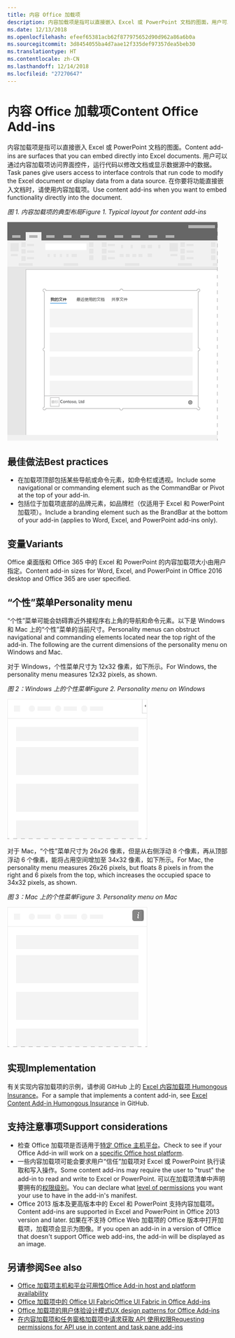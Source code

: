```yaml
---
title: 内容 Office 加载项
description: 内容加载项是指可以直接嵌入 Excel 或 PowerPoint 文档的图面，用户可以通过它访问界面控件，运行代码以修改文档或显示数据源中的数据。
ms.date: 12/13/2018
ms.openlocfilehash: efeef65381acb62f877975652d90d962a86a6b0a
ms.sourcegitcommit: 3d8454055ba4d7aae12f335def97357dea5beb30
ms.translationtype: HT
ms.contentlocale: zh-CN
ms.lasthandoff: 12/14/2018
ms.locfileid: "27270647"
---
```

# <a name="content-office-add-ins"></a><span data-ttu-id="bff45-103">内容 Office 加载项</span><span class="sxs-lookup"><span data-stu-id="bff45-103">Content Office Add-ins</span></span>

<span data-ttu-id="bff45-104">内容加载项是指可以直接嵌入 Excel 或 PowerPoint 文档的图面。</span><span class="sxs-lookup"><span data-stu-id="bff45-104">Content add-ins are surfaces that you can embed directly into Excel documents.</span></span> <span data-ttu-id="bff45-105">用户可以通过内容加载项访问界面控件，运行代码以修改文档或显示数据源中的数据。</span><span class="sxs-lookup"><span data-stu-id="bff45-105">Task panes give users access to interface controls that run code to modify the Excel document or display data from a data source.</span></span> <span data-ttu-id="bff45-106">在你要将功能直接嵌入文档时，请使用内容加载项。</span><span class="sxs-lookup"><span data-stu-id="bff45-106">Use content add-ins when you want to embed functionality directly into the document.</span></span>  

<span data-ttu-id="bff45-107">*图 1. 内容加载项的典型布局*</span><span class="sxs-lookup"><span data-stu-id="bff45-107">*Figure 1. Typical layout for content add-ins*</span></span>

![显示内容加载项的典型布局的示例图像。](../images/overview-with-app-content.png)

## <a name="best-practices"></a><span data-ttu-id="bff45-109">最佳做法</span><span class="sxs-lookup"><span data-stu-id="bff45-109">Best practices</span></span>

- <span data-ttu-id="bff45-110">在加载项顶部包括某些导航或命令元素，如命令栏或透视。</span><span class="sxs-lookup"><span data-stu-id="bff45-110">Include some navigational or commanding element such as the CommandBar or Pivot at the top of your add-in.</span></span>
- <span data-ttu-id="bff45-111">包括位于加载项底部的品牌元素，如品牌栏（仅适用于 Excel 和 PowerPoint 加载项）。</span><span class="sxs-lookup"><span data-stu-id="bff45-111">Include a branding element such as the BrandBar at the bottom of your add-in (applies to Word, Excel, and PowerPoint add-ins only).</span></span>

## <a name="variants"></a><span data-ttu-id="bff45-112">变量</span><span class="sxs-lookup"><span data-stu-id="bff45-112">Variants</span></span>

<span data-ttu-id="bff45-113">Office 桌面版和 Office 365 中的 Excel 和 PowerPoint 的内容加载项大小由用户指定。</span><span class="sxs-lookup"><span data-stu-id="bff45-113">Content add-in sizes for Word, Excel, and PowerPoint in Office 2016 desktop and Office 365 are user specified.</span></span>

## <a name="personality-menu"></a><span data-ttu-id="bff45-114">“个性”菜单</span><span class="sxs-lookup"><span data-stu-id="bff45-114">Personality menu</span></span>

<span data-ttu-id="bff45-p102">“个性”菜单可能会妨碍靠近外接程序右上角的导航和命令元素。以下是 Windows 和 Mac 上的“个性”菜单的当前尺寸。</span><span class="sxs-lookup"><span data-stu-id="bff45-p102">Personality menus can obstruct navigational and commanding elements located near the top right of the add-in. The following are the current dimensions of the personality menu on Windows and Mac.</span></span>

<span data-ttu-id="bff45-117">对于 Windows，个性菜单尺寸为 12x32 像素，如下所示。</span><span class="sxs-lookup"><span data-stu-id="bff45-117">For Windows, the personality menu measures 12x32 pixels, as shown.</span></span>

<span data-ttu-id="bff45-118">*图 2：Windows 上的个性菜单*</span><span class="sxs-lookup"><span data-stu-id="bff45-118">*Figure 2. Personality menu on Windows*</span></span> 

![显示 Windows 桌面上个性菜单的图像](../images/personality-menu-win.png)


<span data-ttu-id="bff45-120">对于 Mac，“个性”菜单尺寸为 26x26 像素，但是从右侧浮动 8 个像素，再从顶部浮动 6 个像素，能将占用空间增加至 34x32 像素，如下所示。</span><span class="sxs-lookup"><span data-stu-id="bff45-120">For Mac, the personality menu measures 26x26 pixels, but floats 8 pixels in from the right and 6 pixels from the top, which increases the occupied space to 34x32 pixels, as shown.</span></span>

<span data-ttu-id="bff45-121">*图 3：Mac 上的个性菜单*</span><span class="sxs-lookup"><span data-stu-id="bff45-121">*Figure 3. Personality menu on Mac*</span></span>

![显示 Mac 桌面上个性菜单的图像](../images/personality-menu-mac.png)

## <a name="implementation"></a><span data-ttu-id="bff45-123">实现</span><span class="sxs-lookup"><span data-stu-id="bff45-123">Implementation</span></span>

<span data-ttu-id="bff45-124">有关实现内容加载项的示例，请参阅 GitHub 上的 [Excel 内容加载项 Humongous Insurance](https://github.com/OfficeDev/Excel-Content-Add-in-Humongous-Insurance)。</span><span class="sxs-lookup"><span data-stu-id="bff45-124">For a sample that implements a content add-in, see [Excel Content Add-in Humongous Insurance](https://github.com/OfficeDev/Excel-Content-Add-in-Humongous-Insurance) in GitHub.</span></span>

## <a name="support-considerations"></a><span data-ttu-id="bff45-125">支持注意事项</span><span class="sxs-lookup"><span data-stu-id="bff45-125">Support considerations</span></span>
- <span data-ttu-id="bff45-126">检查 Office 加载项是否适用于[特定 Office 主机平台](https://docs.microsoft.com/office/dev/add-ins/overview/office-add-in-availability)。</span><span class="sxs-lookup"><span data-stu-id="bff45-126">Check to see if your Office Add-in will work on a [specific Office host platform](https://docs.microsoft.com/office/dev/add-ins/overview/office-add-in-availability).</span></span> 
- <span data-ttu-id="bff45-127">一些内容加载项可能会要求用户“信任”加载项对 Excel 或 PowerPoint 执行读取和写入操作。</span><span class="sxs-lookup"><span data-stu-id="bff45-127">Some content add-ins may require the user to "trust" the add-in to read and write to Excel or PowerPoint.</span></span> <span data-ttu-id="bff45-128">可以在加载项清单中声明要拥有的[权限级别](https://docs.microsoft.com/office/dev/add-ins/develop/requesting-permissions-for-api-use-in-content-and-task-pane-add-ins)。</span><span class="sxs-lookup"><span data-stu-id="bff45-128">You can declare what [level of permissions](https://docs.microsoft.com/office/dev/add-ins/develop/requesting-permissions-for-api-use-in-content-and-task-pane-add-ins) you want your use to have in the add-in's manifest.</span></span>  
- <span data-ttu-id="bff45-129">Office 2013 版本及更高版本中的 Excel 和 PowerPoint 支持内容加载项。</span><span class="sxs-lookup"><span data-stu-id="bff45-129">Content add-ins are supported in Excel and PowerPoint in Office 2013 version and later.</span></span> <span data-ttu-id="bff45-130">如果在不支持 Office Web 加载项的 Office 版本中打开加载项，加载项会显示为图像。</span><span class="sxs-lookup"><span data-stu-id="bff45-130">If you open an add-in in a version of Office that doesn't support Office web add-ins, the add-in will be displayed as an image.</span></span>

## <a name="see-also"></a><span data-ttu-id="bff45-131">另请参阅</span><span class="sxs-lookup"><span data-stu-id="bff45-131">See also</span></span>
- [<span data-ttu-id="bff45-132">Office 加载项主机和平台可用性</span><span class="sxs-lookup"><span data-stu-id="bff45-132">Office Add-in host and platform availability</span></span>](https://docs.microsoft.com/office/dev/add-ins/overview/office-add-in-availability)
- [<span data-ttu-id="bff45-133">Office 加载项中的 Office UI Fabric</span><span class="sxs-lookup"><span data-stu-id="bff45-133">Office UI Fabric in Office Add-ins</span></span>](https://docs.microsoft.com/office/dev/add-ins/design/office-ui-fabric) 
- [<span data-ttu-id="bff45-134">Office 加载项的用户体验设计模式</span><span class="sxs-lookup"><span data-stu-id="bff45-134">UX design patterns for Office Add-ins</span></span>](https://docs.microsoft.com/office/dev/add-ins/design/ux-design-pattern-templates)
- [<span data-ttu-id="bff45-135">在内容加载项和任务窗格加载项中请求获取 API 使用权限</span><span class="sxs-lookup"><span data-stu-id="bff45-135">Requesting permissions for API use in content and task pane add-ins</span></span>](https://docs.microsoft.com/office/dev/add-ins/develop/requesting-permissions-for-api-use-in-content-and-task-pane-add-ins)

